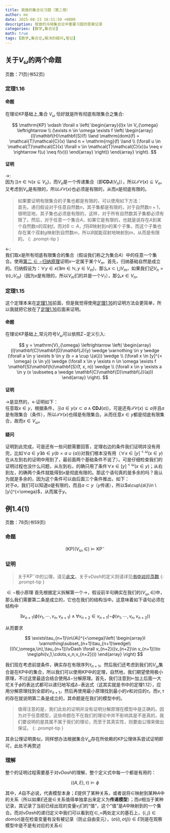 ```yaml
---
title: 我做的集合论习题（第二卷）
author: me
date: 2025-08-23 16:51:50 +0800
description: 我做的冯琦集合论中重要习题的答案记录
categories: [数学,集合论]
math: true
tags: [数学,集合论,解决的疑问,笔记]
---
```

## 关于$V_\omega$的两个命题
页数：71页(书52页)<br>
### 定理1.16
#### 命题
在理论KP基础上,集合  $V_{\omega}$  恰好就是所有彻底有限集合之集合:<br>

$$
\mathrm{KP} \vdash \forall x \left( \begin{array}{l}x \in V_{\omega} \leftrightarrow \\ (\exists n \in \omega \exists f \left( \begin{array}{l}\mathbf{H}\mathbf{S}(f) \land \mathrm{dom}(f) = \mathcal{T}\mathcal{C}(x) \land n = \mathrm{rng}(f) \land \\ (\forall u \in \mathcal{T}\mathcal{C}(x) \forall v \in \mathcal{T}\mathcal{C}(x)(u \neq v \rightarrow f(u) \neq f(v))) \end{array} \right)) \end{array} \right).
$$
#### 证明
$\rightarrow$:<br>
因为$\exists n\in\mathbb N(x\subseteq V_n)$，而$V_n$是一个传递集合（即$\mathbf{CDJ}(V_n)$），所以$\mathcal{TC}(x)\subseteq V_n$。又考虑到$V_n$是有限的，所以$\mathcal{TC}(x)$也必须是有限的，从而$x$是彻底有限的。
> 如果要证明有限集合的子集也都是有限的，可以使用如下方法：<br>
> 首先，递归假设对于任意自然数$n$，其子集都是有限的，对于自然数$n+1$，很明显地，其子集也必须是有限的，这样，对于所有自然数其子集都必须有限了。然后，对于任意一个集合$A$，如果它是有限的，也就是说存在$A$到某个自然数$n$的双射$f$。而对$B\subset A$，$f$将$B$映射到$n$的某个子集，而这个子集也存在某个双射$g$映射到自然数$m$，所以$B$就能双射地映射到$m$，从而是有限的。
> {: .prompt-tip }

$\leftarrow$:<br>
我们取$x$是所有彻底有限集合的集合（假设我们称之为集合$A$）中的任意一个集合。使用[第二$\in-$归纳原理](../集合论笔记（第二卷）/#归纳原理/)证明$x$一定属于某个$V_n$。首先，归纳基础自然是成立的。归纳假设为：$\forall y\in x(\exists m\in\mathbb N,y\in V_m)$，那么$x\subset\bigcup V_m$，如果我们记$V_n=\mathfrak P(\bigcup V_m)$（因为$x$是有限的，所以$V_m$们的并是一个$V_?$），那么$x\in V_n$。
### 定理1.15
这个定理本来在[定理1.16](#定理116)前面，但是我觉得使用[定理1.16](#定理116)的证明方法会更简单，所以我就把它放在了[定理1.16](#定理116)后面来证明。
#### 命题
在理论KP基础上,常元符号$V_{\omega}$可以依照$\Sigma-$定义引入:

$$
y = \mathrm{V}_{\omega} \leftrightarrow \left( \begin{array}{l}\mathbf{C}\mathbf{D}\mathbf{J}(y) \wedge \varnothing \in y \wedge (\forall a \in y \exists b \in y (b = a \cup \{a\})) \wedge \\ (\forall x \in [y]^{< \omega} (x \in y)) \wedge (\forall x \in y \exists n \in \omega \exists f \mathbf{S}\mathbf{h}\mathbf{S}(f, x, n)) \wedge \\ (\forall x \in y \exists a \in y (x \subseteq a \wedge \mathbf{C}\mathbf{D}\mathbf{J}(a))) \end{array} \right).
$$

#### 证明
$\rightarrow$是显然的，$\leftarrow$证明如下：<br>
任意取$x\in y$，根据条件，$\exists a\in y(x\subset a\wedge\mathbf{CDJ}(a))$，可是还有$\mathcal{TC}(x)\subseteq a$并且$a$是有限集合（条件），所以$\mathcal{TC}(x)$也得是有限集合。从而任意$x\in y$都是彻底有限集合，故而$x\in V_\omega$。<br>
#### 疑问
证明到此完成，可是还有一些问题需要回答，定理右边的条件我们证明并没有用完，比如$\forall a \in y \exists b \in y (b = a \cup \{a\})$对我们根本没有用（$\forall x \in [y]^{< \omega} (x \in y)$在从左到右的证明中用到了，最前面两个基础条件不说了）。可是仔细检查我们的证明过程也没什么问题，从左到右，的确只用了条件$\forall x \in [y]^{< \omega} (x \in y)$；从右到左，的确两个条件就能得到$x$是彻底有限的。那这个语句真的是多余的吗？我认为就是多余的，因为这个条件可以由后面三个条件推出，如下：<br>
对于$a$，我们可以知道$a$是有限的，而且$a\subset y$（$y$传递），所以$a\cup\{a\}\in \[y\]^{<\omega}$，从而属于$y$。
## 例1.4(1)
页数：78页(书59页)
### 命题
$$
(\mathrm{KP}) (V_{\omega},\in)\vDash \mathrm{KP}^{- }
$$
### 证明
> 关于$\mathrm{KP}^-$中的公理，请见[此文](../posts/集合论笔记-第二卷/#KP^-公理体系)。关于$vDash$的定义则请详见[书中对应页数](#例141)
{: .prompt-tip }

$\in-$极小原理
首先根据定义拆解第一个$\to$，假设前半句确实在我们的$(V_\omega,\in)$中，那么我们需要第二条是成立的，它也在我们的结构当中。这意味着如下语句必须在结构中

$$
\exists v_{n+1}(\phi(v_{1},\cdots,v_{n},v_{n+1})\land\forall v_{n+2}\in v_{n+1}(\neg\phi(v_{1},\cdots,v_{n},v_{n+2}))
$$

从而要求

$$
\exists\tau_{n+1}\in\(A\)^{<\omega}\left(
\begin{array}l
\varnothing\subset_{n+1}\tau_{n+1}\wedge\\
(((V_\omega,\in),\tau_{n+1})\vDash \forall v_{n+2}((v_{n+2}\in v_{n+1})\to \neg\phi(v_1,\cdots,v_n,v_{n+2})))
\end{array}
\right)
$$

我们现在考虑前提条件，确实存在有限序列$\tau_{n+1}$。然后我们还考虑到我们的$V_\omega$集合是在$\mathrm{KP}$中的集合，所以我们可以使用$\mathrm{KP}$中的定理，自然地，我们期望使用极小原理，不过这里最适合结合使用$\Delta-$分解原理。首先，我们注意到$\vDash$加上后面一大坨关于$\phi$的表达式都可以递归地写成$\Delta-$表达式（这其实就是书中的定理1.12），应用分解原理找到全部的$v_{n+1}$，然后再使用最小原理找到最小的$v$和对应的$\tau$。而$v,\tau$的存在就说明第二条是成立的，其命题是在我们的模型中的。
>值得注意的是，我们此处的证明并没有证明分解原理在模型中是正确的。因为对于任意模型，这些命题在不在我们的理论中并不影响其是不是真的，我们要说明的是其属不属于我们的理论，而至于其真实性，则要由公理来做出保证。
{: .prompt-tip }

其余公理证明类似，同样想办法根据集合$V_\omega$存在所依赖的$\mathrm{KP}$公理体系尝试证明即可，此处不再赘述
### 理解
整个的证明过程需要基于对$vDash$的理解，整个定义式中每一个都是有用的：

$$
((A,E),\tau)\vDash\phi
$$

其中，$A$自不必说，代表模型本身；$E$提供了某种关系，或者说将$\in$映射到某种$A$中的关系（所以如果$E$还是$\in$关系值得单独拿出来定义为**传递模型**）；而$\sigma$相当于某种记录，其记录了当前已经出现的变量$v_i$们的“值”，这个“值”是$A$中映射到的一个集合。而对$vDash$的递归定义中我们可以看到在$\in,=$两处定义的基石上，$\{i,j\}\in dom(\sigma)$是在检查变量有没有被记录（防止自由变元），$(\sigma(i),\sigma(j))\in E$则是在观察模型中是不是有对应的关系$\in$